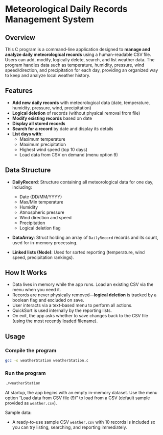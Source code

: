 # Meteorological Daily Records Management System

## Overview

This C program is a command-line application designed to **manage and analyze daily meteorological records** using a human-readable CSV file. Users can add, modify, logically delete, search, and list weather data. The program handles data such as temperature, humidity, pressure, wind speed/direction, and precipitation for each day, providing an organized way to keep and analyze local weather history.

## Features

- **Add new daily records** with meteorological data (date, temperature, humidity, pressure, wind, precipitation)
- **Logical deletion** of records (without physical removal from file)
- **Modify existing records** based on date
- **Display all stored records**
- **Search for a record** by date and display its details
- **List days with:**
  - Maximum temperature
  - Maximum precipitation
  - Highest wind speed (top 10 days)
  - Load data from CSV on demand (menu option 9)

## Data Structure

- **DailyRecord**: Structure containing all meteorological data for one day, including:
  - Date (DD/MM/YYYY)
  - Max/Min temperature
  - Humidity
  - Atmospheric pressure
  - Wind direction and speed
  - Precipitation
  - Logical deletion flag

- **DataArray**: Struct holding an array of `DailyRecord` records and its count, used for in-memory processing.

- **Linked lists (Node)**: Used for sorted reporting (temperature, wind speed, precipitation rankings).

## How It Works

- Data lives in memory while the app runs. Load an existing CSV via the menu when you need it.
- Records are never physically removed—**logical deletion** is tracked by a boolean flag and excluded on save.
- User interacts via a text-based menu to perform all actions.
- QuickSort is used internally by the reporting lists.
- On exit, the app asks whether to save changes back to the CSV file (using the most recently loaded filename).

## Usage

### Compile the program

```sh
gcc -o weatherStation weatherStation.c
```

### Run the program

```sh
./weatherStation
```

At startup, the app begins with an empty in-memory dataset. Use the menu option “Load data from CSV file (9)” to load from a CSV (default sample provided as `weather.csv`).

Sample data:
- A ready-to-use sample CSV `weather.csv` with 10 records is included so you can try listing, searching, and reporting immediately.
